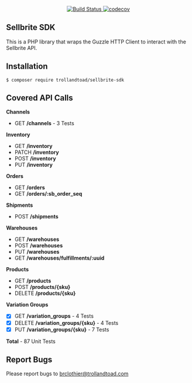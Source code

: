 <p align="center">
    <a href="https://travis-ci.org/trollandtoad/sellbrite-sdk" rel="nofollow">
        <img src="https://travis-ci.org/trollandtoad/sellbrite-sdk.svg?branch=master" alt="Build Status" style="max-width: 100%;">
    </a>
    <a href="https://codecov.io/gh/trollandtoad/sellbrite-sdk" rel="nofollow">
        <img src="https://codecov.io/gh/trollandtoad/sellbrite-sdk/branch/master/graph/badge.svg" alt="codecov" style="max-width: 100%;" />
    </a>
</p>

## Sellbrite SDK

This is a PHP library that wraps the Guzzle HTTP Client to interact with the Sellbrite API.

## Installation

```
$ composer require trollandtoad/sellbrite-sdk
```

## Covered API Calls

**Channels**

- GET **/channels** - 3 Tests

**Inventory**

 - GET **/inventory**
 - PATCH **/inventory**
 - POST **/inventory**
 - PUT **/inventory**

**Orders**

 - GET **/orders**
 - GET **/orders/:sb_order_seq**

**Shipments**

 - POST **/shipments**

**Warehouses**

 - GET **/warehouses**
 - POST **/warehouses**
 - PUT **/warehouses**
 - GET **/warehouses/fulfillments/:uuid**

**Products**

 - GET **/products**
 - POST **/products/{sku}**
 - DELETE **/products/{sku}**

**Variation Groups**

 - [x] GET **/variation_groups** - 4 Tests
 - [x] DELETE **/variation_groups/{sku}** - 4 Tests
 - [x] PUT **/variation_groups/{sku}** - 7 Tests

**Total** - 87 Unit Tests

## Report Bugs

Please report bugs to [brclothier@trollandtoad.com](mailto:brclothier@trollandtoad.com)